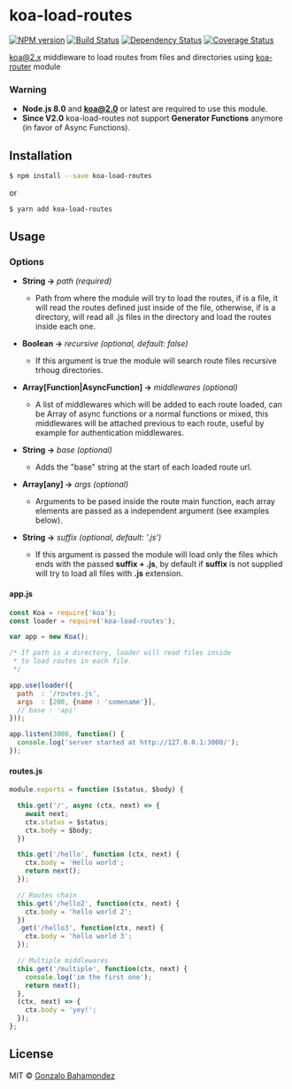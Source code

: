 # koa-load-routes
[![NPM version][npm-image]][npm-url] [![Build Status][travis-image]][travis-url] [![Dependency Status][daviddm-image]][daviddm-url] [![Coverage Status](https://coveralls.io/repos/github/gbahamondez/koa-load-routes/badge.svg?branch=master)](https://coveralls.io/github/gbahamondez/koa-load-routes?branch=master)

[koa@2.x](https://github.com/koajs/koa) middleware to load routes from files and directories using [koa-router](https://github.com/alexmingoia/koa-router) module


### Warning
- **Node.js 8.0** and **koa@2.0** or latest are required to use this module.
- **Since V2.0** koa-load-routes not support **Generator Functions** anymore (in favor of Async Functions).

## Installation

```sh
$ npm install --save koa-load-routes
```
or

```sh
$ yarn add koa-load-routes
```

## Usage


### Options

- **String ->** *path (required)*
    - Path from where the module will try to load the routes, if is a file,  it will read the routes defined just inside of the file, otherwise, if is a directory, will read all .js files in the directory and load the routes inside each one.

- **Boolean ->** *recursive (optional, default: false)*
  - If this argument is true the module will search route files recursive trhoug directories.

- **Array[Function|AsyncFunction] ->** *middlewares (optional)*
  - A list of middlewares which will be added to each route loaded, can be Array of async functions or a normal functions or mixed, this middlewares will be attached previous to each route, useful by example for authentication middlewares.

- **String ->** *base (optional)*
  - Adds the "base" string at the start of each  loaded route url.

- **Array[any] ->** *args (optional)*
  - Arguments to be pased inside the route main function, each array elements are passed as a independent argument (see examples below).

- **String ->** *suffix (optional, default: '.js')*
  - If this argument is passed the module will load only the files which ends with the passed **suffix + .js**, by default if **suffix** is not supplied will try to load all files with **.js** extension.

#### app.js
```js
const Koa = require('koa');
const loader = require('koa-load-routes');

var app = new Koa();

/* If path is a directory, loader will read files inside
 * to load routes in each file.
 */

app.use(loader({
  path  : '/routes.js',
  args  : [200, {name : 'somename'}],
  // base : 'api'
}));

app.listen(3000, function() {
  console.log('server started at http://127.0.0.1:3000/');
});

```

#### routes.js
```js
module.exports = function ($status, $body) {

  this.get('/', async (ctx, next) => {
    await next;
    ctx.status = $status;
    ctx.body = $body;
  })

  this.get('/hello', function (ctx, next) {
    ctx.body = 'Hello world';
    return next();
  });

  // Routes chain
  this.get('/hello2', function(ctx, next) {
    ctx.body = 'hello world 2';
  })
  .get('/hello3', function(ctx, next) {
    ctx.body = 'hello world 3';
  });

  // Multiple middlewares
  this.get('/multiple', function(ctx, next) {
    console.log('im the first one');
    return next();
  },
  (ctx, next) => {
    ctx.body = 'yey!';
  });
};
```


## License

MIT © [Gonzalo Bahamondez](https://github.com/gbahamondez/)


[npm-image]: https://badge.fury.io/js/koa-load-routes.svg
[npm-url]: https://npmjs.org/package/koa-load-routes
[travis-image]: https://travis-ci.org/gbahamondezc/koa-load-routes.svg?branch=master
[travis-url]: https://travis-ci.org/gbahamondezc/koa-load-routes
[daviddm-image]: https://david-dm.org/gbahamondezc/koa-load-routes.svg?theme=shields.io
[daviddm-url]: https://david-dm.org/gbahamondezc/koa-load-routes

